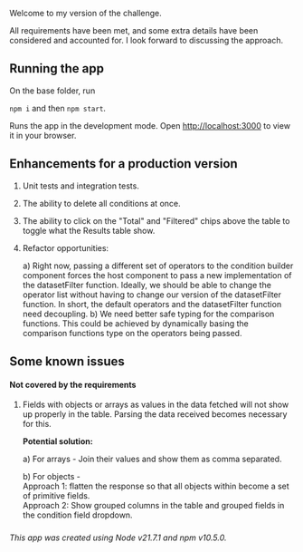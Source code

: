 Welcome to my version of the challenge.

All requirements have been met, and some extra details have been considered and accounted for. I look forward to discussing the approach.

## Running the app

On the base folder, run

`npm i` and then `npm start`.

Runs the app in the development mode.
Open [http://localhost:3000](http://localhost:3000) to view it in your browser.

## Enhancements for a production version

1. Unit tests and integration tests.

2. The ability to delete all conditions at once.

3. The ability to click on the "Total" and "Filtered" chips above the table to toggle what the Results table show.

4. Refactor opportunities:

   a) Right now, passing a different set of operators to the condition builder component forces the host component to pass a new implementation of the datasetFilter function. Ideally, we should be able to change the operator list without having to change our version of the datasetFilter function. In short, the default operators and the datasetFilter function need decoupling.
   b) We need better safe typing for the comparison functions. This could be achieved by dynamically basing the comparison functions type on the operators being passed.

## Some known issues

#### Not covered by the requirements

1. Fields with objects or arrays as values in the data fetched will not show up properly in the table. Parsing the data received becomes necessary for this.

   <b>Potential solution:</b>

   a) For arrays - Join their values and show them as comma separated.

   b) For objects - <br>
   Approach 1: flatten the response so that all objects within become a set of primitive fields.<br>
   Approach 2: Show grouped columns in the table and grouped fields in the condition field dropdown.

###

_This app was created using Node v21.7.1 and npm v10.5.0._
